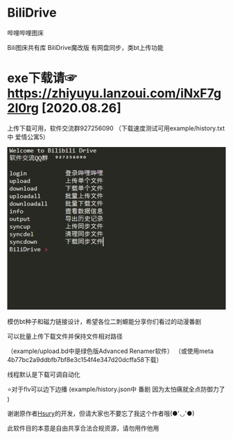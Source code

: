 # BiliDrive
哔哩哔哩图床

Bili图床共有库
BiliDrive魔改版
有网盘同步，类bt上传功能

# exe下载请☞ https://zhiyuyu.lanzoui.com/iNxF7g2l0rg [2020.08.26]


上传下载可用，软件交流群927256090
（下载速度测试可用example/history.txt中 爱情公寓5）

![](https://github.com/1299172402/BiliDrive-BT/blob/master/pic/introduction.PNG?raw=true)

模仿bt种子和磁力链接设计，希望各位二刺螈能分享你们看过的动漫番剧


可以批量上传下载文件并保持文件相对路径

（example/upload.bd中是绿色版Advanced Renamer软件）
（或使用meta 4b77bc2a9ddbfb7bf8e3c154f4e347d20dcffa58下载）

线程默认是下载可调自动化

⭐对于flv可以边下边播
(example/history.json中 番剧 因为太怕痛就全点防御力了 )

谢谢原作者[Hsury](https://hsury.com/)的开发，但请大家也不要忘了我这个作者哦(●'◡'●)

此软件目的本意是自由共享合法合规资源，请勿用作他用
